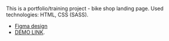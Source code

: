 
This is a portfolio/training project - bike shop landing page.
Used technologies: HTML, CSS (SASS).

- [Figma design](https://www.figma.com/file/NZQAIydtHo5QkINyGLHNcq/BIKE-New-Version?node-id=0%3A1)
- [DEMO LINK](https://peterbzz.github.io/layout_landing-page/).
